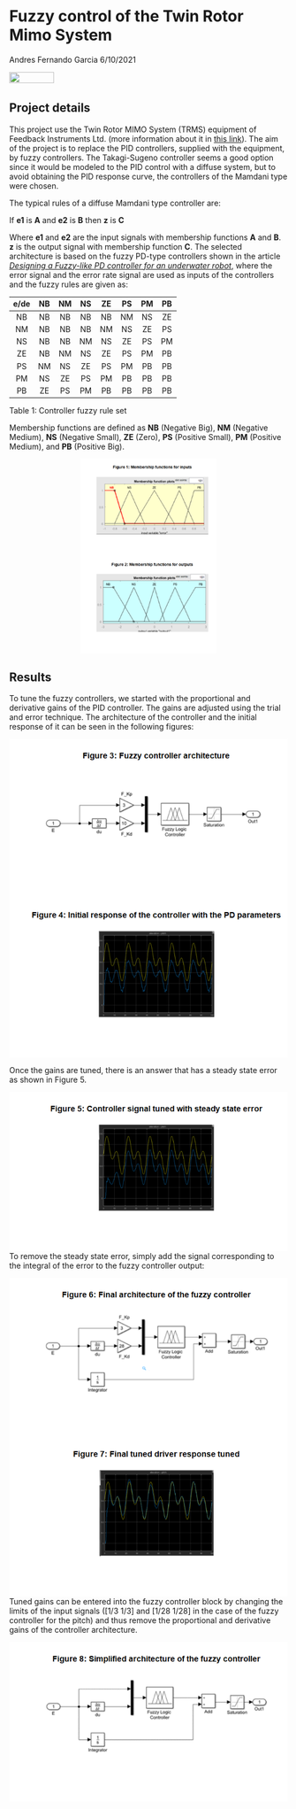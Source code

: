 Fuzzy control of the Twin Rotor Mimo System
================
Andres Fernando Garcia
6/10/2021

<img src="./imgs/Twin_Rotor_MIMO_System.gif"
     height="40%" 
     width="40%"/>

## Project details

This project use the Twin Rotor MIMO System (TRMS) equipment of Feedback
Instruments Ltd. (more information about it in [this
link](http://www.cpdee.ufmg.br/~palhares/33-942rotor.pdf)). The aim of
the project is to replace the PID controllers, supplied with the
equipment, by fuzzy controllers. The Takagi-Sugeno controller seems a
good option since it would be modeled to the PID control with a diffuse
system, but to avoid obtaining the PID response curve, the controllers
of the Mamdani type were chosen.

The typical rules of a diffuse Mamdani type controller are:

If **e1** is **A** and **e2** is **B** then **z** is **C**

Where **e1** and **e2** are the input signals with membership functions
**A** and **B**. **z** is the output signal with membership function
**C**. The selected architecture is based on the fuzzy PD-type
controllers shown in the article *[Designing a Fuzzy-like PD controller
for an underwater robot](http://hamzib.free.fr/Articles/science15.pdf)*,
where the error signal and the error rate signal are used as inputs of
the controllers and the fuzzy rules are given as:

| e/de | NB | NM | NS | ZE | PS | PM | PB |
| :--: | :-: | :-: | :-: | :-: | :-: | :-: | :-: |
|  NB  | NB | NB | NB | NB | NM | NS | ZE |
|  NM  | NB | NB | NB | NM | NS | ZE | PS |
|  NS  | NB | NB | NM | NS | ZE | PS | PM |
|  ZE  | NB | NM | NS | ZE | PS | PM | PB |
|  PS  | NM | NS | ZE | PS | PM | PB | PB |
|  PM  | NS | ZE | PS | PM | PB | PB | PB |
|  PB  | ZE | PS | PM | PB | PB | PB | PB |

Table 1: Controller fuzzy rule set

Membership functions are defined as **NB** (Negative Big), **NM**
(Negative Medium), **NS** (Negative Small), **ZE** (Zero), **PS**
(Positive Small), **PM** (Positive Medium), and **PB** (Positive Big).

<img src="report_files/figure-gfm/memb_input-1.png" width="49%" style="display: block; margin: auto;" /><img src="report_files/figure-gfm/memb_input-2.png" width="49%" style="display: block; margin: auto;" />

## Results

To tune the fuzzy controllers, we started with the proportional and
derivative gains of the PID controller. The gains are adjusted using the
trial and error technique. The architecture of the controller and the
initial response of it can be seen in the following figures:

<img src="report_files/figure-gfm/unnamed-chunk-1-1.png" style="display: block; margin: auto;" /><img src="report_files/figure-gfm/unnamed-chunk-1-2.png" style="display: block; margin: auto;" />

Once the gains are tuned, there is an answer that has a steady state
error as shown in Figure 5.

<img src="report_files/figure-gfm/unnamed-chunk-2-1.png" style="display: block; margin: auto;" />
To remove the steady state error, simply add the signal corresponding to
the integral of the error to the fuzzy controller output:

<img src="report_files/figure-gfm/unnamed-chunk-3-1.png" style="display: block; margin: auto;" /><img src="report_files/figure-gfm/unnamed-chunk-3-2.png" style="display: block; margin: auto;" />
Tuned gains can be entered into the fuzzy controller block by changing
the limits of the input signals (\[1/3 1/3\] and \[1/28 1/28\] in the
case of the fuzzy controller for the pitch) and thus remove the
proportional and derivative gains of the controller architecture.

<img src="report_files/figure-gfm/unnamed-chunk-4-1.png" style="display: block; margin: auto;" />
